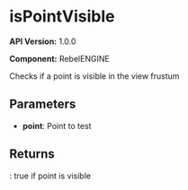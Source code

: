 # isPointVisible

**API Version:** 1.0.0

**Component:** RebelENGINE

Checks if a point is visible in the view frustum

## Parameters

- **point**: Point to test

## Returns

: true if point is visible

